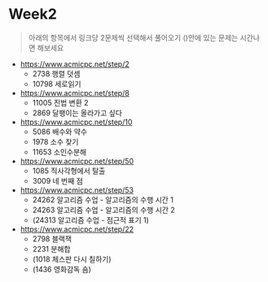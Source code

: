 # Week2
> 아래의 항목에서 링크당 2문제씩 선택해서 풀어오기 ()안에 있는 문제는 시간나면 해보세요
- https://www.acmicpc.net/step/2
  - 2738 행렬 덧셈
  - 10798 세로읽기
- https://www.acmicpc.net/step/8
  - 11005 진법 변환 2
  - 2869 달팽이는 올라가고 싶다
- https://www.acmicpc.net/step/10
  - 5086 배수와 약수
  - 1978 소수 찾기
  - 11653 소인수분해
- https://www.acmicpc.net/step/50
  - 1085 직사각형에서 탈출
  - 3009 네 번째 점
- https://www.acmicpc.net/step/53
  - 24262 알고리즘 수업 - 알고리즘의 수행 시간 1
  - 24263 알고리즘 수업 - 알고리즘의 수행 시간 2
  - (24313 알고리즘 수업 - 점근적 표기 1)
- https://www.acmicpc.net/step/22
  - 2798 블랙잭
  - 2231 분해합
  - (1018 체스판 다시 칠하기)
  - (1436 영화감독 숌)